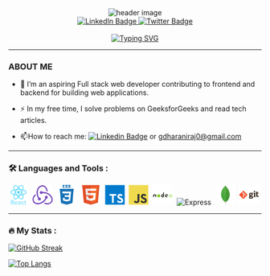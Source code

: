 <div id='header' align='center'>
  <img src="https://media.giphy.com/media/i1JHRZSXO9LZZDHqii/giphy.gif" alt="header image" width="300px"/>
</div>
<div id="badges" align='center'>
  <a href="your-linkedin-URL">
    <img src="https://img.shields.io/badge/LinkedIn-blue?style=for-the-badge&logo=linkedin&logoColor=white" alt="LinkedIn Badge"/>
  </a>
  <a href="your-twitter-URL">
    <img src="https://img.shields.io/badge/Twitter-blue?style=for-the-badge&logo=twitter&logoColor=white" alt="Twitter Badge"/>
  </a>
</div>
<div align='center'>
  <img src="https://komarev.com/ghpvc/?username=G-Dharani-raj&style=flat-square&color=blue" alt=""/>
</div>

<div align='center'>
  <a href="https://git.io/typing-svg"><img src="https://readme-typing-svg.demolab.com?font=Quicksand&duration=2000&pause=1000&color=04F71E&background=3DFF2000&center=true&vCenter=true&width=435&lines=hello+there;My+name+is+Dharani+Raj;An+aspiring+full+stack+web+developer" alt="Typing SVG" /></a>
</div>

---

### ABOUT ME
- :telescope: I’m an aspiring Full stack web developer contributing to frontend and backend for building web applications.

- :zap: In my free time, I solve problems on GeeksforGeeks and read tech articles.

- :mailbox:How to reach me: [![Linkedin Badge](https://img.shields.io/badge/LinkedIn-blue?style=flat&logo=Linkedin&logoColor=white)](https://www.linkedin.com/in/dharani-raj-080856246/) or gdharaniraj0@gmail.com

---

### :hammer_and_wrench: Languages and Tools :
<div>
  <img src="https://github.com/devicons/devicon/blob/master/icons/react/react-original-wordmark.svg" title="React" alt="React" width="40" height="40"/>&nbsp;
  <img src="https://github.com/devicons/devicon/blob/master/icons/redux/redux-original.svg" title="Redux" alt="Redux " width="40" height="40"/>&nbsp;
  <img src="https://github.com/devicons/devicon/blob/master/icons/css3/css3-plain-wordmark.svg"  title="CSS3" alt="CSS" width="40" height="40"/>&nbsp;
  <img src="https://github.com/devicons/devicon/blob/master/icons/html5/html5-original.svg" title="HTML5" alt="HTML" width="40" height="40"/>&nbsp;
  <img src="https://github.com/devicons/devicon/blob/master/icons/typescript/typescript-original.svg" title="Typescript" alt='typescript' width='40' height='40'/>&nbsp;
  <img src="https://github.com/devicons/devicon/blob/master/icons/javascript/javascript-original.svg" title="JavaScript" alt="JavaScript" width="40" height="40"/>&nbsp;
  <img src="https://github.com/devicons/devicon/blob/master/icons/nodejs/nodejs-original-wordmark.svg" title="NodeJS" alt="NodeJS" width="40" height="40"/>&nbsp;
   <img src="https://skillshack.blob.core.windows.net/uploads/express.webp" title="Express" alt="Express" width="40" height="40" color="white"/>&nbsp;
  <img src ="https://github.com/devicons/devicon/blob/master/icons/mongodb/mongodb-original.svg" title="MongoDB" alt="Mongo" width="40" height="40"/>&nbsp;
  <img src="https://github.com/devicons/devicon/blob/master/icons/git/git-original-wordmark.svg" title="Git" **alt="Git" width="40" height="40"/>
</div>

---

### :fire: My Stats :

[![GitHub Streak](http://github-readme-streak-stats.herokuapp.com?user=G-Dharani-raj&theme=soft-green&hide_border=true)](https://git.io/streak-stats)

[![Top Langs](https://github-readme-stats.vercel.app/api/top-langs/?username=G-Dharani-raj&layout=compact&theme=vision-friendly-dark)](https://github.com/anuraghazra/github-readme-stats)
